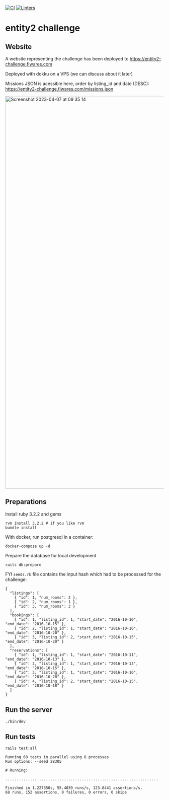 [![CI](https://github.com/reaper/entity2-challenge/actions/workflows/ci.yml/badge.svg)](https://github.com/reaper/entity2-challenge/actions/workflows/ci.yml)
[![Linters](https://github.com/reaper/entity2-challenge/actions/workflows/linters.yml/badge.svg)](https://github.com/reaper/entity2-challenge/actions/workflows/linters.yml)

# entity2 challenge

## Website
A website representing the challenge has been deployed to https://entity2-challenge.fiwares.com

Deployed with dokku on a VPS (we can discuss about it later)

Missions JSON is acessible here, order by listing_id and date (DESC): https://entity2-challenge.fiwares.com/missions.json

<img width="1248" alt="Screenshot 2023-04-07 at 09 35 14" src="https://user-images.githubusercontent.com/82464/230564225-8e708a2b-ba15-4229-81fb-c6eff6fca6f1.png">


## Preparations

Install ruby 3.2.2 and gems
```
rvm install 3.2.2 # if you like rvm
bundle install
```

With docker, run postgresql in a container:
```
docker-compose up -d
```

Prepare the database for local development
```
rails db:prepare
```

FYI `seeds.rb` file contains the input hash which had to be processed for the challenge:
```
{
  "listings": [
    { "id": 1, "num_rooms": 2 },
    { "id": 2, "num_rooms": 1 },
    { "id": 3, "num_rooms": 3 }
  ],
  "bookings": [
    { "id": 1, "listing_id": 1, "start_date": "2016-10-10", "end_date": "2016-10-15" },
    { "id": 2, "listing_id": 1, "start_date": "2016-10-16", "end_date": "2016-10-20" },
    { "id": 3, "listing_id": 2, "start_date": "2016-10-15", "end_date": "2016-10-20" }
  ],
  "reservations": [
    { "id": 1, "listing_id": 1, "start_date": "2016-10-11", "end_date": "2016-10-13" },
    { "id": 2, "listing_id": 1, "start_date": "2016-10-13", "end_date": "2016-10-15" },
    { "id": 3, "listing_id": 1, "start_date": "2016-10-16", "end_date": "2016-10-20" },
    { "id": 4, "listing_id": 2, "start_date": "2016-10-15", "end_date": "2016-10-18" }
  ]
}
```

## Run the server
```
./bin/dev
```

## Run tests

```
rails test:all

Running 68 tests in parallel using 8 processes
Run options: --seed 28305

# Running:

....................................................................

Finished in 1.227350s, 55.4039 runs/s, 123.8441 assertions/s.
68 runs, 152 assertions, 0 failures, 0 errors, 0 skips
```
